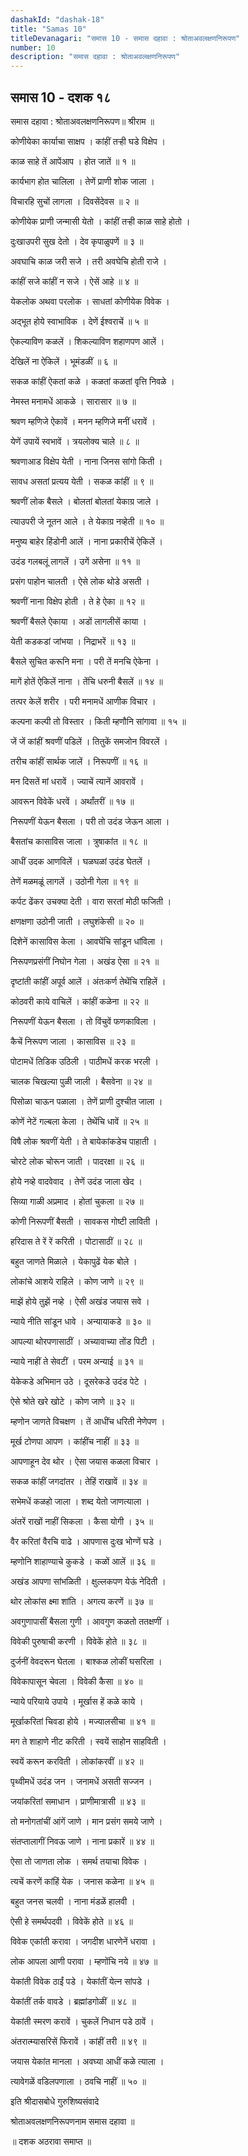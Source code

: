 ```yaml
---
dashakId: "dashak-18"
title: "Samas 10"
titleDevanagari: "समास 10 - समास दहावा : श्रोताअवलक्षणनिरूपण"
number: 10
description: "समास दहावा : श्रोताअवलक्षणनिरूपण"
---
```


## समास 10 - दशक १८

समास दहावा : श्रोताअवलक्षणनिरूपण॥ श्रीराम ॥

कोणीयेका कार्याचा साक्षप । कांहीं तर्‍ही घडे विक्षेप ।

काळ साहे तें आपेंआप । होत जातें ॥ १ ॥

कार्यभाग होत चालिला । तेणें प्राणी शोक जाला ।

विचारहि सुचों लागला । दिवसेंदेवस ॥ २ ॥

कोणीयेक प्राणी जन्मासी येतो । कांहीं तर्‍ही काळ साहे होतो ।

दुःखाउपरी सुख देतो । देव कृपाळुपणें ॥ ३ ॥

अवघाचि काळ जरी सजे । तरी अवघेचि होती राजे ।

कांहीं सजे कांहीं न सजे । ऐसें आहे ॥ ४ ॥

येकलोक अथवा परलोक । साधतां कोणीयेक विवेक ।

अद्‍भूत होये स्वाभाविक । देणें ईश्वराचें ॥ ५ ॥

ऐकल्याविण कळलें । शिकल्याविण शहाणपण आलें ।

देखिलें ना ऐकिलें । भूमंडळीं ॥ ६ ॥

सकळ कांहीं ऐकतां कळे । कळतां कळतां वृत्ति निवळे ।

नेमस्त मनामधें आकळे । सारासार ॥ ७ ॥

श्रवण म्हणिजे ऐकावें । मनन म्हणिजे मनीं धरावें ।

येणें उपायें स्वभावें । त्रयलोक्य चाले ॥ ८ ॥

श्रवणाआड विक्षेप येती । नाना जिनस सांगो किती ।

सावध असतां प्रत्यय येती । सकळ कांहीं ॥ ९ ॥

श्रवणीं लोक बैसले । बोलतां बोलतां येकाग्र जाले ।

त्याउपरी जे नूतन आले । ते येकाग्र नव्हेती ॥ १० ॥

मनुष्य बाहेर हिंडोनी आलें । नाना प्रकारीचें ऐकिलें ।

उदंड गलबलूं लागलें । उगें असेना ॥ ११ ॥

प्रसंग पाहोन चालती । ऐसे लोक थोडे असती ।

श्रवणीं नाना विक्षेप होती । ते हे ऐका ॥ १२ ॥

श्रवणीं बैसले ऐकाया । अडों लागलीसें काया ।

येती कडकडां जांभया । निद्राभरें ॥ १३ ॥

बैसले सुचित करूनि मना । परी तें मनचि ऐकेना ।

मागें होतें ऐकिलें नाना । तेंचि धरुनी बैसलें ॥ १४ ॥

तत्पर केलें शरीर । परी मनामधें आणीक विचार ।

कल्पना कल्पी तो विस्तार । किती म्हणौनि सांगावा ॥ १५ ॥

जें जें कांहीं श्रवणीं पडिलें । तितुकें समजोन विवरलें ।

तरीच कांहीं सार्थक जालें । निरूपणीं ॥ १६ ॥

मन दिसतें मां धरावें । ज्याचें त्यानें आवरावें ।

आवरून विवेकें धरवें । अर्थांतरीं ॥ १७ ॥

निरूपणीं येऊन बैसला । परी तो उदंड जेऊन आला ।

बैसतांच कासाविस जाला । त्रुषाकांत ॥ १८ ॥

आधीं उदक आणविलें । घळघळां उदंड घेतलें ।

तेणें मळमळूं लागलें । उठोनी गेला ॥ १९ ॥

कर्पट ढेंकर उचक्या देती । वारा सरतां मोठी फजिती ।

क्षणक्षणा उठोनी जाती । लघुशंकेसी ॥ २० ॥

दिशेनें कासाविस केला । आवघेंचि सांडून धांविला ।

निरूपणप्रसंगीं निघोन गेला । अखंड ऐसा ॥ २१ ॥

दृष्टांती कांहीं अपूर्व आलें । अंतःकर्ण तेथेंचि राहिलें ।

कोठवरी काये वाचिलें । कांहीं कळेना ॥ २२ ॥

निरूपणीं येऊन बैसला । तो विंचुवें फणकाविला ।

कैचें निरूपण जाला । कासाविस ॥ २३ ॥

पोटामधें तिडिक उठिली । पाठीमधें करक भरली ।

चालक चिखल्या पुळी जाली । बैसवेना ॥ २४ ॥

पिसोळा चाऊन पळाला । तेणें प्राणी दुश्चीत जाला ।

कोणें नेटें गल्बला केला । तेथेंचि धावें ॥ २५ ॥

विषै लोक श्रवणीं येती । ते बायेकांकडेच पाहाती ।

चोरटे लोक चोरून जाती । पादरक्षा ॥ २६ ॥

होये नव्हे वादवेवाद । तेणें उदंड जाला खेद ।

सिव्या गाळी अप्रमाद । होतां चुकला ॥ २७ ॥

कोणी निरूपणीं बैसती । सावकस गोष्टी लाविती ।

हरिदास ते रें रें करिती । पोटासाठीं ॥ २८ ॥

बहुत जाणते मिळाले । येकापुढें येक बोले ।

लोकांचे आशये राहिले । कोण जाणे ॥ २९ ॥

माझें होये तुझें नव्हे । ऐसी अखंड जयास सवे ।

न्याये नीति सांडून धावे । अन्यायाकडे ॥ ३० ॥

आपल्या थोरपणासाठीं । अच्यावाच्या तोंड पिटी ।

न्याये नाहीं ते सेवटीं । परम अन्याई ॥ ३१ ॥

येकेकडे अभिमान उठे । दूसरेकडे उदंड पेटे ।

ऐसे श्रोते खरे खोटे । कोण जाणे ॥ ३२ ॥

म्हणोन जाणते विचक्षण । तें आधींच धरिती नेणेपण ।

मूर्ख टोणपा आपण । कांहींच नाहीं ॥ ३३ ॥

आपणाहून देव थोर । ऐसा जयास कळला विचार ।

सकळ कांहीं जगदांतर । तेहिं राखावें ॥ ३४ ॥

सभेमधें कळहो जाला । शब्द येतो जाणत्याला ।

अंतरें राखों नाहीं सिकला । कैसा योगी । ३५ ॥

वैर करितां वैरचि वाढे । आपणास दुःख भोग्णें घडे ।

म्हणोनि शाहाण्याचे कुकडे । कळों आलें ॥ ३६ ॥

अखंड आपणा सांभळिती । क्षुल्लकपण येऊं नेदिती ।

थोर लोकांस क्ष्मा शांति । अगत्य करणें ॥ ३७ ॥

अवगुणापासीं बैसला गुणी । आवगुण कळतो ततक्षणीं ।

विवेकी पुरुषाची करणी । विवेकें होते ॥ ३८ ॥

दुर्जनीं वेवदरून घेतला । बाश्कळ लोकीं घसरिला ।

विवेकापासून चेवला । विवेकी कैसा ॥ ४० ॥

न्याये परियाये उपाये । मूर्खास हें कळे काये ।

मूर्खाकरितां चिवडा होये । मज्यालसीचा ॥ ४१ ॥

मग ते शाहाणे नीट करिती । स्वयें साहोन साहविती ।

स्वयें करून करविती । लोकांकरवीं ॥ ४२ ॥

पृथ्वीमधें उदंड जन । जनामधें असती सज्जन ।

जयांकरितां समाधान । प्राणीमात्रासी ॥ ४३ ॥

तो मनोगतांचीं आंगें जाणे । मान प्रसंग समये जाणे ।

संतप्तालागीं निवऊ जाणे । नाना प्रकारें ॥ ४४ ॥

ऐसा तो जाणता लोक । समर्थ तयाचा विवेक ।

त्यचें करणें कांहिं येक । जनास कळेना ॥ ४५ ॥

बहुत जनस चलवी । नाना मंडळें हालवी ।

ऐसी हे समर्थपदवी । विवेकें होते ॥ ४६ ॥

विवेक एकांती करावा । जगदीश धारणेनें धरावा ।

लोक आपला आणी परावा । म्हणोंचि नये ॥ ४७ ॥

येकांती विवेक ठाईं पडे । येकांतीं येत्‍न सांपडे ।

येकांतीं तर्क वावडे । ब्रह्मांडगोळीं ॥ ४८ ॥

येकांती स्मरण करावें । चुकलें निधान पडे ठावें ।

अंतरात्म्यासरिसें फिरावें । कांहीं तरी ॥ ४९ ॥

जयास येकांत मानला । अवघ्या आधीं कळे त्याला ।

त्यावेगळें वडिलपणाला । ठवचि नाहीं ॥ ५० ॥

इति श्रीदासबोधे गुरुशिष्यसंवादे

श्रोताअवलक्षणनिरूपणनाम समास दहावा ॥

॥ दशक अठरावा समाप्त ॥